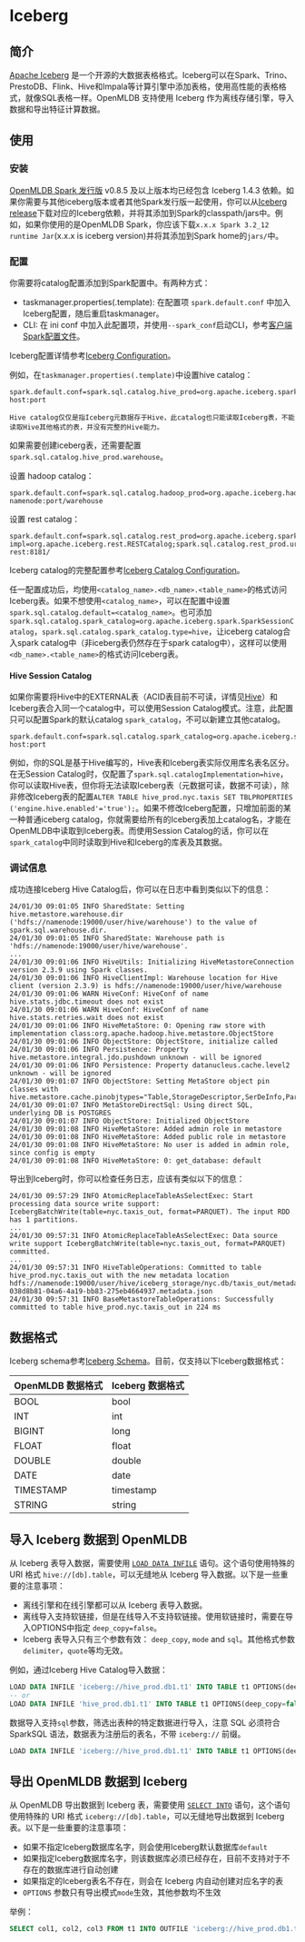 # Iceberg

## 简介

[Apache Iceberg](https://iceberg.apache.org/) 是一个开源的大数据表格格式。Iceberg可以在Spark、Trino、PrestoDB、Flink、Hive和Impala等计算引擎中添加表格，使用高性能的表格格式，就像SQL表格一样。OpenMLDB 支持使用 Iceberg 作为离线存储引擎，导入数据和导出特征计算数据。

## 使用

### 安装

[OpenMLDB Spark 发行版](../../tutorial/openmldbspark_distribution.md) v0.8.5 及以上版本均已经包含 Iceberg 1.4.3 依赖。如果你需要与其他iceberg版本或者其他Spark发行版一起使用，你可以从[Iceberg release](https://iceberg.apache.org/releases/)下载对应的Iceberg依赖，并将其添加到Spark的classpath/jars中。例如，如果你使用的是OpenMLDB Spark，你应该下载`x.x.x Spark 3.2_12 runtime Jar`(x.x.x is iceberg version)并将其添加到Spark home的`jars/`中。

### 配置

你需要将catalog配置添加到Spark配置中。有两种方式：

- taskmanager.properties(.template): 在配置项 `spark.default.conf` 中加入Iceberg配置，随后重启taskmanager。
- CLI: 在 ini conf 中加入此配置项，并使用`--spark_conf`启动CLI，参考[客户端Spark配置文件](../../reference/client_config/client_spark_config.md)。

Iceberg配置详情参考[Iceberg Configuration](https://iceberg.apache.org/docs/latest/spark-configuration/)。

例如，在`taskmanager.properties(.template)`中设置hive catalog：

```properties
spark.default.conf=spark.sql.catalog.hive_prod=org.apache.iceberg.spark.SparkCatalog;spark.sql.catalog.hive_prod.type=hive;spark.sql.catalog.hive_prod.uri=thrift://metastore-host:port
```

```{warning}
Hive catalog仅仅是指Iceberg元数据存于Hive，此catalog也只能读取Iceberg表，不能读取Hive其他格式的表，并没有完整的Hive能力。
```

如果需要创建iceberg表，还需要配置`spark.sql.catalog.hive_prod.warehouse`。

设置 hadoop catalog：

```properties
spark.default.conf=spark.sql.catalog.hadoop_prod=org.apache.iceberg.hadoop.HadoopCatalog;spark.sql.catalog.hadoop_prod.type=hadoop;spark.sql.catalog.hadoop_prod.warehouse=hdfs://hadoop-namenode:port/warehouse
```

设置 rest catalog：

```properties
spark.default.conf=spark.sql.catalog.rest_prod=org.apache.iceberg.spark.SparkCatalog;spark.sql.catalog.rest_prod.catalog-impl=org.apache.iceberg.rest.RESTCatalog;spark.sql.catalog.rest_prod.uri=http://iceberg-rest:8181/
```

Iceberg catalog的完整配置参考[Iceberg Catalog Configuration](https://iceberg.apache.org/docs/latest/spark-configuration/)。

任一配置成功后，均使用`<catalog_name>.<db_name>.<table_name>`的格式访问Iceberg表。如果不想使用`<catalog_name>`，可以在配置中设置`spark.sql.catalog.default=<catalog_name>`。也可添加`spark.sql.catalog.spark_catalog=org.apache.iceberg.spark.SparkSessionCatalog`，`spark.sql.catalog.spark_catalog.type=hive`，让iceberg catalog合入spark catalog中（非iceberg表仍然存在于spark catalog中），这样可以使用`<db_name>.<table_name>`的格式访问Iceberg表。

#### Hive Session Catalog

如果你需要将Hive中的EXTERNAL表（ACID表目前不可读，详情见[Hive](./hive.md)）和Iceberg表合入同一个catalog中，可以使用Session Catalog模式。注意，此配置只可以配置Spark的默认catalog `spark_catalog`，不可以新建立其他catalog。

```properties
spark.default.conf=spark.sql.catalog.spark_catalog=org.apache.iceberg.spark.SparkSessionCatalog;spark.sql.catalog.spark_catalog.type=hive;spark.sql.catalog.spark_catalog.uri=thrift://metastore-host:port
```

例如，你的SQL是基于Hive编写的，Hive表和Iceberg表实际仅用库名表名区分。在无Session Catalog时，仅配置了`spark.sql.catalogImplementation=hive`，你可以读取Hive表，但你将无法读取Iceberg表（元数据可读，数据不可读），除非修改Iceberg表的配置`ALTER TABLE hive_prod.nyc.taxis SET TBLPROPERTIES ('engine.hive.enabled'='true');`。如果不修改Iceberg配置，只增加前面的某一种普通iceberg catalog，你就需要给所有的Iceberg表加上catalog名，才能在OpenMLDB中读取到Iceberg表。而使用Session Catalog的话，你可以在`spark_catalog`中同时读取到Hive和Iceberg的库表及其数据。

### 调试信息

成功连接Iceberg Hive Catalog后，你可以在日志中看到类似以下的信息：

```log
24/01/30 09:01:05 INFO SharedState: Setting hive.metastore.warehouse.dir ('hdfs://namenode:19000/user/hive/warehouse') to the value of spark.sql.warehouse.dir.
24/01/30 09:01:05 INFO SharedState: Warehouse path is 'hdfs://namenode:19000/user/hive/warehouse'.
...
24/01/30 09:01:06 INFO HiveUtils: Initializing HiveMetastoreConnection version 2.3.9 using Spark classes.
24/01/30 09:01:06 INFO HiveClientImpl: Warehouse location for Hive client (version 2.3.9) is hdfs://namenode:19000/user/hive/warehouse
24/01/30 09:01:06 WARN HiveConf: HiveConf of name hive.stats.jdbc.timeout does not exist
24/01/30 09:01:06 WARN HiveConf: HiveConf of name hive.stats.retries.wait does not exist
24/01/30 09:01:06 INFO HiveMetaStore: 0: Opening raw store with implementation class:org.apache.hadoop.hive.metastore.ObjectStore
24/01/30 09:01:06 INFO ObjectStore: ObjectStore, initialize called
24/01/30 09:01:06 INFO Persistence: Property hive.metastore.integral.jdo.pushdown unknown - will be ignored
24/01/30 09:01:06 INFO Persistence: Property datanucleus.cache.level2 unknown - will be ignored
24/01/30 09:01:07 INFO ObjectStore: Setting MetaStore object pin classes with hive.metastore.cache.pinobjtypes="Table,StorageDescriptor,SerDeInfo,Partition,Database,Type,FieldSchema,Order"
24/01/30 09:01:07 INFO MetaStoreDirectSql: Using direct SQL, underlying DB is POSTGRES
24/01/30 09:01:07 INFO ObjectStore: Initialized ObjectStore
24/01/30 09:01:08 INFO HiveMetaStore: Added admin role in metastore
24/01/30 09:01:08 INFO HiveMetaStore: Added public role in metastore
24/01/30 09:01:08 INFO HiveMetaStore: No user is added in admin role, since config is empty
24/01/30 09:01:08 INFO HiveMetaStore: 0: get_database: default
```

导出到Iceberg时，你可以检查任务日志，应该有类似以下的信息：

```log
24/01/30 09:57:29 INFO AtomicReplaceTableAsSelectExec: Start processing data source write support: IcebergBatchWrite(table=nyc.taxis_out, format=PARQUET). The input RDD has 1 partitions.
...
24/01/30 09:57:31 INFO AtomicReplaceTableAsSelectExec: Data source write support IcebergBatchWrite(table=nyc.taxis_out, format=PARQUET) committed.
...
24/01/30 09:57:31 INFO HiveTableOperations: Committed to table hive_prod.nyc.taxis_out with the new metadata location hdfs://namenode:19000/user/hive/iceberg_storage/nyc.db/taxis_out/metadata/00001-038d8b81-04a6-4a19-bb83-275eb4664937.metadata.json
24/01/30 09:57:31 INFO BaseMetastoreTableOperations: Successfully committed to table hive_prod.nyc.taxis_out in 224 ms
```

## 数据格式

Iceberg schema参考[Iceberg Schema](https://iceberg.apache.org/spec/#schema)。目前，仅支持以下Iceberg数据格式：

| OpenMLDB 数据格式 | Iceberg 数据格式 |
| ----------------- | ---------------- |
| BOOL              | bool             |
| INT               | int              |
| BIGINT            | long             |
| FLOAT             | float            |
| DOUBLE            | double           |
| DATE              | date             |
| TIMESTAMP         | timestamp        |
| STRING            | string           |

## 导入 Iceberg 数据到 OpenMLDB

从 Iceberg 表导入数据，需要使用 [`LOAD DATA INFILE`](../../openmldb_sql/dml/LOAD_DATA_STATEMENT.md) 语句。这个语句使用特殊的 URI 格式 `hive://[db].table`，可以无缝地从 Iceberg 导入数据。以下是一些重要的注意事项：

- 离线引擎和在线引擎都可以从 Iceberg 表导入数据。
- 离线导入支持软链接，但是在线导入不支持软链接。使用软链接时，需要在导入OPTIONS中指定 `deep_copy=false`。
- Iceberg 表导入只有三个参数有效： `deep_copy`, `mode` and `sql`。其他格式参数`delimiter`，`quote`等均无效。

例如，通过Iceberg Hive Catalog导入数据：

```sql
LOAD DATA INFILE 'iceberg://hive_prod.db1.t1' INTO TABLE t1 OPTIONS(deep_copy=false);
-- or
LOAD DATA INFILE 'hive_prod.db1.t1' INTO TABLE t1 OPTIONS(deep_copy=false, format='iceberg');
```

数据导入支持`sql`参数，筛选出表种的特定数据进行导入，注意 SQL 必须符合 SparkSQL 语法，数据表为注册后的表名，不带 `iceberg://` 前缀。

```sql
LOAD DATA INFILE 'iceberg://hive_prod.db1.t1' INTO TABLE t1 OPTIONS(deep_copy=false, sql='select * from t1 where id > 100');
```

## 导出 OpenMLDB 数据到 Iceberg

从 OpenMLDB 导出数据到 Iceberg 表，需要使用 [`SELECT INTO`](../../openmldb_sql/dql/SELECT_INTO_STATEMENT.md) 语句，这个语句使用特殊的 URI 格式 `iceberg://[db].table`，可以无缝地导出数据到 Iceberg 表。以下是一些重要的注意事项：

- 如果不指定Iceberg数据库名字，则会使用Iceberg默认数据库`default`
- 如果指定Iceberg数据库名字，则该数据库必须已经存在，目前不支持对于不存在的数据库进行自动创建
- 如果指定的Iceberg表名不存在，则会在 Iceberg 内自动创建对应名字的表
- `OPTIONS` 参数只有导出模式`mode`生效，其他参数均不生效

举例：

```sql
SELECT col1, col2, col3 FROM t1 INTO OUTFILE 'iceberg://hive_prod.db1.t1';
```
